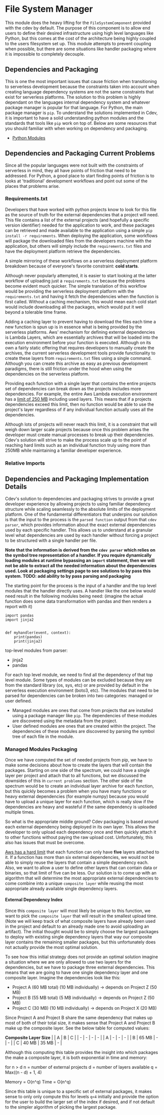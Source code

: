 # File System Manager

This module does the heavy lifting for the `FileSystemComponent` provided with the cdev by default. The purpose of this component is to allow end users to define their desired infrastructure using high level languages like Python, but this comes at the cost of the architecture being highly coupled to the users filesystem set up. This module attempts to prevent coupling when possible, but there are some situations like handler packaging where it is impossible to completely decouple.




## Dependencies and Packaging

This is one the most important issues that cause friction when transitioning to serverless development because the constraints taken into account when creating language dependency systems are not the same constraints that exist for serverless platforms. The solution to this problem is highly dependant on the languages internal dependency system and whatever package manager is popular for that language. For Python, the main package manager is `pip`. To understand the solutions implemented in Cdev, it is important to have a solid understanding python modules and the standards that tools like `pip` work on top of. Below are some resources that you should familiar with when working on dependency and packaging. 
- [Python Modules](https://docs.python.org/3/tutorial/modules.html)



## Dependencies and Packaging Current Problems

Since all the popular languages were not built with the constraints of serverless in mind, they all have points of friction that need to be addressed. For Python, a good place to start finding points of friction is to looks at 'traditional' development workflows and point out some of the places that problems arise. 

### Requirements.txt 
Developers that have worked with python projects know to look for this file as the source of truth for the external dependencies that a project will need. This file contains a list of the external projects (and hopefully a specific version identifier) needed for the application to work, and these packages can be retrieved and made available to the application using a simple `pip install -r requirements`. When deploying the application, some workflows will package the downloaded files from the developers machine with the application, but others will simply include the `requirements.txt` files and have the deployment platform retrieve the dependencies. 

A simple mirroring of these workflows on a serverless deployment platform breakdown because of everyone's favorite constraint: **cold starts**. 

Although never popularly attempted, it is easier to start looking at the latter workflow of uploading just a `requirements.txt` because the problems become evident much quicker. The simple translation of this workflow would be providing the serverless deployment platform with the `requirements.txt` and having it fetch the dependencies when the function is first called. Without a caching mechanism, this would mean each cold start would include downloading all the packages, which would put it well beyond a tolerable time frame. 

Adding a caching layer to prevent having to download the files each time a new function is spun up is in essence what is being provided by the serverless platforms. Aws' mechanism for defining external dependencies is Lambda Layers, which are essentially archives that will be loaded into the execution environment before your function is executed. Although on its own a fairly static offering that requires developers to manually create the archives, the current serverless development tools 
provide functionality to create these layers from `requirements.txt` files using a single command. Although you can create this archive as easy as previous development paradigms, there is still friction under the hood when using the dependencies on the serverless platform. 

Providing each function with a single layer that contains the entire projects set of dependencies can break down as the projects includes more dependencies. For example, the entire Aws Lambda execution environment has a [limit of 250 MB](https://docs.aws.amazon.com/lambda/latest/dg/gettingstarted-limits.html) including used layers. This means that if a projects dependencies exceed this limit, then no function would be able to use the project's layer regardless of if any individual function actually uses all the dependencies. 

Although lots of projects will never reach this limit, it is a constraint that will weigh down larger scale projects because once this problem arises the developer must create manual processes to break up their dependencies. Cdev's solution will strive to make the process scale up to the point of reaching hard limits such as an individual function truly using more than 250MB while maintaining a familiar developer experience. 

### Relative Imports 






## Dependencies and Packaging Implementation Details
Cdev's solution to dependencies and packaging strives to provide a great developer experience by allowing projects to using familiar dependency structure while scaling seamlessly to the absolute limits of the deployment platform. One of the fundamental differentiators that underpins our solution is that the input to the process is the `parsed function` output from that `cdev parser`, which provides information about the exact external dependencies used by each specific handler. This allows us to understand at a granular level what dependencies are used by each handler without forcing a project to be structured with a single handler per file. 

**Note that the information is derived from the `cdev parser` which relies on the symbol tree representation of a handler. If you require dynamically loading modules at runtime bypassing an `import` statement, then we will not be able to extract all the needed information about the dependencies used. Look at packaging settings page to see solutions to by pass this system. TODO: add ability to by pass parsing and packaging** 


The starting point for the process is the input of a handler and the top level modules that the handler directly uses. A handler like the one below  would need result in the following modules being need: (imagine the actual function does some data transformation with pandas and then renders a report with it)
```
import pandas
import jinja2


def myhandler(event, context):
    print(pandas)
    print(jinja2)

```

top-level modules from parser:
- jinja2
- pandas


For each top level module, we need to find all the dependency of that top level module. Some types of modules can be excluded because they are from the standard library (os, sys, etc) or are provided by default in the serverless execution environment (boto3, etc). The modules that need to be parsed for dependencies can be broken into two categories: managed or user defined. 

- Managed modules are ones that come from projects that are installed using a package manager like `pip`. The dependencies of these modules are discovered using the metadata from the project. 
- User defined modules are ones that are created within the project. The dependencies of these modules are discovered by parsing the symbol tree of each file in the module. 




### Managed Modules Packaging

Once we have computed the set of needed projects from pip, we have to make some decisions about how to create the layers that will contain the packages. Starting on one side of the spectrum, we could have a single layer per project and attach that to all functions, but we discussed the downsides of this in `current problems` section. The other side of the spectrum would be to create an individual layer archive for each function, but this quickly becomes a problem when you have many functions or heavy external dependencies (for example numpy) because you would have to upload a unique layer for each function, which is really slow if the dependencies are heavy and wasteful if the same dependency is uploaded multiple times. 

So what is the appropriate middle ground? Cdev packaging is based around each external dependency being deployed in its own layer. This allows the developer to only upload each dependency once and then quickly attach it to other functions without paying the raw upload cost. Unfortunately, this also has issues that must be overcome. 

[Aws has a hard limit](https://docs.aws.amazon.com/lambda/latest/dg/gettingstarted-limits.html) that each function can only have **five** layers attached to it. If a function has more than six external dependencies, we would not be able to simply reuse the layers that contain a simple dependency each. Also, we want to allow a user to define other layers that can contain data or binaries, so that limit of five can be less. Our solution is to come up with an algorithm that will determine the most appropriate external dependencies to come combine into a unique `composite layer` while reusing the most appropriate already available single dependency layers. 


#### External Dependency Index

Since this `composite layer` will most likely be unique to this function, we want to pick the `composite layer` that will result in the smallest upload time. (Note we will keep track of what composite layers have already been used in the project and default to an already made one to avoid uploading an artifact). The initial thought would be to simply choose the largest packages to deploy with existing single dependency layers that way our composite layer contains the remaining smaller packages, but this unfortunately does not actually provide the most optimal solution. 

To see how this initial strategy does not provide an optimal solution imagine a situation where we are only allowed to use two layers for the dependencies, but we have to package three external dependencies. This means that we are going to have one single dependency layer and one composite layer. Imagine the dependencies look like this:
- Project A (60 MB total) (10 MB individually) -> depends on Project Z (50 MB)
- Project B (55 MB total) (5 MB individually) -> depends on Project Z (50 MB)
- Project C (30 MB) (10 MB individually) -> depends on Project X (20 MB)

Since Project A and Project B share the same dependency that makes up most of both of their total size, it makes sense that Project A and Project B make up the composite layer. See the below table for computed values:


**Composite Layer Size** 
|   | A     | B     | C |
| - | -     | -     | - |
| A | -     | -     | - |
| B | 65 MB | -     | - |
| C | 40 MB | 35 MB | - |

Although this computing this table provides the insight into which packages the make a composite layer, it is both exponential in time and memory:

for n > d
n = number of external projects
d = number of layers available
q = Max((n - d) + 1, 4)


Memory = O(n^q)
Time = O(n^q)

Since this table is unique to a specific set of external packages, it makes sense to only only compute this for levels `q<4` initially and provide the option for the user to build the larger set of the index if desired, and if not default to the simpler algorithm of picking the largest package. 




